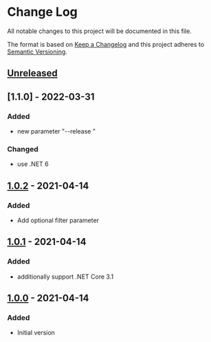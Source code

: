 # Change Log

All notable changes to this project will be documented in this file.

The format is based on [Keep a Changelog](http://keepachangelog.com/)
and this project adheres to [Semantic Versioning](http://semver.org/).

<!-- Available types of changes:
### Added
### Changed
### Fixed
### Deprecated
### Removed
### Security
-->

## [Unreleased]

## [1.1.0] - 2022-03-31

### Added

- new parameter "--release <release>"

### Changed

- use .NET 6

## [1.0.2] - 2021-04-14

### Added

- Add optional filter parameter

## [1.0.1] - 2021-04-14

### Added

- additionally support .NET Core 3.1

## [1.0.0] - 2021-04-14

### Added

- Initial version

[Unreleased]: https://github.com/ermshiperete/GitHubAssetsDownloader/compare/v1.0.2...master

[1.0.2]: https://github.com/ermshiperete/GitHubAssetsDownloader/compare/v1.0.1...v1.0.2
[1.0.1]: https://github.com/ermshiperete/GitHubAssetsDownloader/compare/v1.0.0...v1.0.1
[1.0.0]: https://github.com/ermshiperete/GitHubAssetsDownloader/compare/5a47832...v1.0.0
